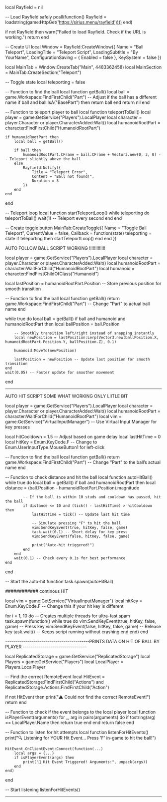 local Rayfield = nil

-- Load Rayfield safely
pcall(function()
    Rayfield = loadstring(game:HttpGet('https://sirius.menu/rayfield'))()
end)

if not Rayfield then
    warn("Failed to load Rayfield. Check if the URL is working.")
    return
end

-- Create UI
local Window = Rayfield:CreateWindow({
    Name = "Ball Teleport",
    LoadingTitle = "Teleport Script",
    LoadingSubtitle = "By YourName",
    ConfigurationSaving = { Enabled = false },
    KeySystem = false
})

local MainTab = Window:CreateTab("Main", 4483362458)
local MainSection = MainTab:CreateSection("Teleport")

-- Toggle state
local teleporting = false

-- Function to find the ball
local function getBall()
    local ball = game.Workspace:FindFirstChild("Part") -- Adjust if the ball has a different name
    if ball and ball:IsA("BasePart") then
        return ball
    end
    return nil
end

-- Function to teleport player to ball
local function teleportToBall()
    local player = game:GetService("Players").LocalPlayer
    local character = player.Character or player.CharacterAdded:Wait()
    local humanoidRootPart = character:FindFirstChild("HumanoidRootPart")

    if humanoidRootPart then
        local ball = getBall()

        if ball then
            humanoidRootPart.CFrame = ball.CFrame + Vector3.new(0, 3, 0) -- Teleport slightly above the ball
        else
            Rayfield:Notify({
                Title = "Teleport Error",
                Content = "Ball not found!",
                Duration = 3
            })
        end
    end
end

-- Teleport loop
local function startTeleportLoop()
    while teleporting do
        teleportToBall()
        wait(1) -- Teleport every second
    end
end

-- Create toggle button
MainTab:CreateToggle({
    Name = "Toggle Ball Teleport",
    CurrentValue = false,
    Callback = function(state)
        teleporting = state
        if teleporting then
            startTeleportLoop()
        end
    end
})




 AUTO FOLLOW BALL SCRIPT WORKING !!!!!!!!!!!!!



local player = game:GetService("Players").LocalPlayer
local character = player.Character or player.CharacterAdded:Wait()
local humanoidRootPart = character:WaitForChild("HumanoidRootPart")
local humanoid = character:FindFirstChildOfClass("Humanoid")

local lastPosition = humanoidRootPart.Position -- Store previous position for smooth transition

-- Function to find the ball
local function getBall()
    return game.Workspace:FindFirstChild("Part") -- Change "Part" to actual ball name
end

while true do
    local ball = getBall()
    if ball and humanoid and humanoidRootPart then
        local ballPosition = ball.Position

        -- Smoothly transition left/right instead of snapping instantly
        local newPosition = lastPosition:Lerp(Vector3.new(ballPosition.X, humanoidRootPart.Position.Y, ballPosition.Z), 0.1)

        humanoid:MoveTo(newPosition)

        lastPosition = newPosition -- Update last position for smooth transition
    end
    wait(0.05) -- Faster update for smoother movement
end


---------------------------------------------------------------------------------------



AUTO HIT SCRIPT SOME WHAT WORKING ONLY LIITLE BIT



local player = game:GetService("Players").LocalPlayer
local character = player.Character or player.CharacterAdded:Wait()
local humanoidRootPart = character:WaitForChild("HumanoidRootPart")
local vim = game:GetService("VirtualInputManager") -- Use Virtual Input Manager for key presses

local hitCooldown = 1.5 -- Adjust based on game delay
local lastHitTime = 0
local hitKey = Enum.KeyCode.F -- Change to Enum.UserInputType.MouseButton1 for left-click

-- Function to find the ball
local function getBall()
    return game.Workspace:FindFirstChild("Part") -- Change "Part" to the ball’s actual name
end

-- Function to check distance and hit the ball
local function autoHitBall()
    while true do
        local ball = getBall()
        if ball and humanoidRootPart then
            local distance = (ball.Position - humanoidRootPart.Position).magnitude

            -- If the ball is within 10 studs and cooldown has passed, hit the ball
            if distance <= 10 and (tick() - lastHitTime) > hitCooldown then
                lastHitTime = tick() -- Update last hit time
                
                -- Simulate pressing "F" to hit the ball
                vim:SendKeyEvent(true, hitKey, false, game)
                task.wait(0.1) -- Short delay for key press
                vim:SendKeyEvent(false, hitKey, false, game)

                print("Auto-hit triggered!")
            end
        end
        wait(0.1) -- Check every 0.1s for best performance
    end
end

-- Start the auto-hit function
task.spawn(autoHitBall)


############ continous HIT


local vim = game:GetService("VirtualInputManager")
local hitKey = Enum.KeyCode.F -- Change this if your hit key is different

for i = 1, 10 do -- Creates multiple threads for ultra-fast spam
    task.spawn(function()
        while true do
            vim:SendKeyEvent(true, hitKey, false, game) -- Press key
            vim:SendKeyEvent(false, hitKey, false, game) -- Release key
            task.wait() -- Keeps script running without crashing
        end
    end)
end




------------------------------------------PRINTS DATA ON HIT OF BALL BY PLAYER --------------------------------


local ReplicatedStorage = game:GetService("ReplicatedStorage")
local Players = game:GetService("Players")
local LocalPlayer = Players.LocalPlayer

-- Find the correct RemoteEvent
local HitEvent = ReplicatedStorage:FindFirstChild("Actions") and ReplicatedStorage.Actions:FindFirstChild("Action")

if not HitEvent then
    print("⚠️ Could not find the correct RemoteEvent!")
    return
end

-- Function to check if the event belongs to the local player
local function isPlayerEvent(arguments)
    for _, arg in pairs(arguments) do
        if tostring(arg) == LocalPlayer.Name then
            return true
        end
    end
    return false
end

-- Function to listen for hit attempts
local function listenForHitEvents()
    print("🔍 Listening for YOUR Hit Event... Press 'F' in-game to hit the ball!")

    HitEvent.OnClientEvent:Connect(function(...)
        local args = {...}
        if isPlayerEvent(args) then
            print("🎯 Hit Event Triggered! Arguments:", unpack(args))
        end
    end)
end

-- Start listening
listenForHitEvents()



-------------------------------------------------------------------------------------------------------------
